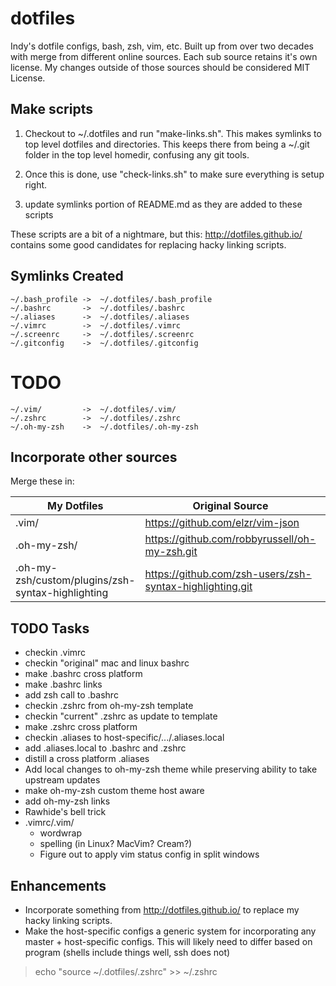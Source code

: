 dotfiles
========

Indy's dotfile configs, bash, zsh, vim, etc. Built up from over two decades with merge from different online sources. Each sub source retains it's own license.  My changes outside of those sources should be considered MIT License.


Make scripts
------------

 1. Checkout to ~/.dotfiles and run "make-links.sh". This makes symlinks to top level dotfiles and directories. This keeps there from being a ~/.git folder in the top level homedir, confusing any git tools.

 1. Once this is done, use "check-links.sh" to make sure everything is setup right.

 1. update symlinks portion of README.md as they are added to these scripts

These scripts are a bit of a nightmare, but this: http://dotfiles.github.io/ contains some good candidates for replacing hacky linking scripts.

Symlinks Created
----------------

    ~/.bash_profile ->  ~/.dotfiles/.bash_profile
    ~/.bashrc       ->  ~/.dotfiles/.bashrc
    ~/.aliases      ->  ~/.dotfiles/.aliases
    ~/.vimrc        ->  ~/.dotfiles/.vimrc
    ~/.screenrc     ->  ~/.dotfiles/.screenrc
    ~/.gitconfig    ->  ~/.dotfiles/.gitconfig

TODO
====

    ~/.vim/         ->  ~/.dotfiles/.vim/
    ~/.zshrc        ->  ~/.dotfiles/.zshrc
    ~/.oh-my-zsh    ->  ~/.dotfiles/.oh-my-zsh

Incorporate other sources
-------------------------

Merge these in:

My Dotfiles                                       | Original Source                                          | License
------------------------------------------------- | -------------------------------------------------------- | -------
.vim/                                             | https://github.com/elzr/vim-json                         | MIT
.oh-my-zsh/                                       | https://github.com/robbyrussell/oh-my-zsh.git            | MIT
.oh-my-zsh/custom/plugins/zsh-syntax-highlighting | https://github.com/zsh-users/zsh-syntax-highlighting.git | BSD Custom


TODO Tasks
----------

* checkin .vimrc
* checkin "original" mac and linux bashrc
* make .bashrc cross platform
* make .bashrc links
* add zsh call to .bashrc
* checkin .zshrc from oh-my-zsh template
* checkin "current" .zshrc as update to template
* make .zshrc cross platform
* checkin .aliases to host-specific/.../.aliases.local
* add .aliases.local to .bashrc and .zshrc
* distill a cross platform .aliases
* Add local changes to oh-my-zsh theme while preserving ability to take upstream updates
* make oh-my-zsh custom theme host aware
* add oh-my-zsh links
* Rawhide's bell trick
* .vimrc/.vim/
  * wordwrap
  * spelling (in Linux?  MacVim?  Cream?)
  * Figure out to apply vim status config in split windows


Enhancements
-------------

* Incorporate something from http://dotfiles.github.io/ to replace my hacky linking scripts.
* Make the host-specific configs a generic system for incorporating any master + host-specific configs.  This will likely need to differ based on program (shells include things well, ssh does not)

> echo "source ~/.dotfiles/.zshrc" >> ~/.zshrc

